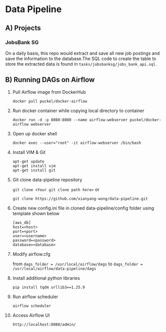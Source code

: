 # Data Pipeline

## A) Projects
### JobsBank SG
On a daily basis, this repo would extract and save all new job postings and save the information to the database.The SQL code to create the table to store the extracted data is found in `tasks/jobsbanksg/jobs_bank_api.sql`.

## B) Running DAGs on Airflow
1) Pull Airflow image from DockerHub

    `docker pull puckel/docker-airflow`

2) Run docker container while copying local directory to container

    `docker run -d -p 8080:8080 --name airflow-webserver puckel/docker-airflow webserver`

3) Open up docker shell

    `docker exec --user="root" -it airflow-webserver /bin/bash`

4) Install VIM & Git

    `apt-get update`  
    `apt-get install vim`  
    `apt-get install git`  
    
5) Git clone data-pipeline repository

    `git clone <Your git clone path here>`
    or
    
    `git clone https://github.com/xianyang-wong/data-pipeline.git`
    
6) Create new config.ini file in cloned data-pipeline/config folder using template shown below

    `[aws_db]`  
    `host=<host>`  
    `port=<port>`  
    `user=<username>`  
    `password=<password>`  
    `database=<database>`  

7) Modify airflow.cfg

    from `dags_folder = /usr/local/airflow/dags` to `dags_folder = /usr/local/airflow/data-pipeline/dags`

8) Install additional python libraries

    `pip install tqdm urllib3==1.25.9`

9)  Run airflow scheduler

    `airflow scheduler`
    
10) Access Airflow UI

    `http://localhost:8080/admin/`


